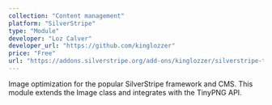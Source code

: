 ```yaml
---
collection: "Content management"
platform: "SilverStripe"
type: "Module"
developer: "Loz Calver"
developer_url: "https://github.com/kinglozzer"
price: "Free"
url: "https://addons.silverstripe.org/add-ons/kinglozzer/silverstripe-tinypng"
---
```


Image optimization for the popular SilverStripe framework and CMS. This module
extends the Image class and integrates with the TinyPNG API.
